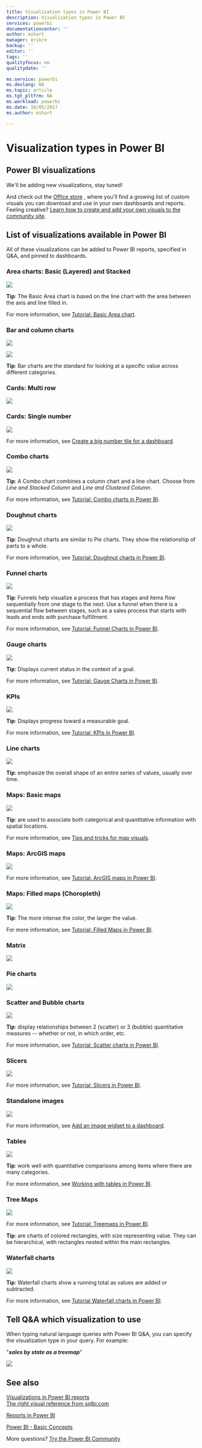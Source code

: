 ```yaml
---
title: Visualization types in Power BI
description: Visualization types in Power BI
services: powerbi
documentationcenter: ''
author: mihart
manager: erikre
backup: ''
editor: ''
tags: ''
qualityfocus: no
qualitydate: ''

ms.service: powerbi
ms.devlang: NA
ms.topic: article
ms.tgt_pltfrm: NA
ms.workload: powerbi
ms.date: 10/05/2017
ms.author: mihart

---
```

# Visualization types in Power BI
## Power BI visualizations
We'll be adding new visualizations, stay tuned!

And check out the [Office store](https://appsource.microsoft.com/marketplace/apps?product=power-bi-visuals) , where you'll find a growing list of  custom visuals you can download and use in your own dashboards and reports. Feeling creative? [Learn how to create and add your own visuals to the community site](powerbi-developer-office-store.md).  

## List of visualizations available in Power BI
All of these visualizations can be added to Power BI reports, specified in Q&A, and pinned to dashboards.

### Area charts: Basic (Layered) and Stacked
![](media/powerbi-service-visualization-types-for-reports-and-q-and-a/basicareamapsmall.png)

**Tip**: The Basic Area chart is based on the line chart with the area between the axis and line filled in.

For more information, see [Tutorial: Basic Area chart](power-bi-visualization-basic-area-chart.md).

### Bar and column charts
![](media/powerbi-service-visualization-types-for-reports-and-q-and-a/pbi_Nancy_viz_bar.png) 

 ![](media/powerbi-service-visualization-types-for-reports-and-q-and-a/pbi_Nancy_viz_col.png)

**Tip**: Bar charts are the standard for looking at a specific value across different categories.

### Cards: Multi row
![](media/powerbi-service-visualization-types-for-reports-and-q-and-a/multi-row-card.png)

### Cards: Single number
![](media/powerbi-service-visualization-types-for-reports-and-q-and-a/pbi_Nancy_viz_card.png)

For more information, see [Create a big number tile for a dashboard](power-bi-visualization-big-number.md).

### Combo charts
![](media/powerbi-service-visualization-types-for-reports-and-q-and-a/comboSmall.png)

**Tip**: A Combo chart combines a column chart and a line chart. Choose from *Line and Stacked Column* and *Line and Clustered Column*.

For more information, see [Tutorial: Combo charts in Power BI](power-bi-visualization-combo-chart.md).

### Doughnut charts
![](media/powerbi-service-visualization-types-for-reports-and-q-and-a/donutSmall.png)

**Tip**: Doughnut charts are similar to Pie charts.  They show the relationship of parts to a whole.

For more information, see [Tutorial: Doughnut charts in Power BI](power-bi-visualization-doughnut-charts.md).

### Funnel charts
![](media/powerbi-service-visualization-types-for-reports-and-q-and-a/pbi_Nancy_viz_funnel.png)

**Tip**: Funnels help visualize a process that has stages and items flow sequentially from one stage to the next.  Use a funnel when there is a sequential flow between stages, such as a sales process that starts with leads and ends with purchase fulfillment.

For more information, see [Tutorial: Funnel Charts in Power BI](power-bi-visualization-funnel-charts.md).

### Gauge charts
![](media/powerbi-service-visualization-types-for-reports-and-q-and-a/gauge_m.PNG)

**Tip**: Displays current status in the context of a goal.

For more information, see [Tutorial: Gauge Charts in Power BI](power-bi-visualization-radial-gauge-charts.md).

### KPIs
![](media/powerbi-service-visualization-types-for-reports-and-q-and-a/power-bi-kpi.png)

**Tip**: Displays progress toward a measurable goal.

For more information, see [Tutorial: KPIs in Power BI](power-bi-visualization-kpi.md).

### Line charts
![](media/powerbi-service-visualization-types-for-reports-and-q-and-a/pbi_Nancy_viz_line.png)

**Tip**: emphasize the overall shape of an entire series of values, usually over time.

### Maps: Basic maps
![](media/powerbi-service-visualization-types-for-reports-and-q-and-a/pbi-Nancy_viz_map.png)

**Tip**: are used to associate both categorical and quantitative information with spatial locations.

For more information, see [Tips and tricks for map visuals](power-bi-map-tips-and-tricks.md).

### Maps: ArcGIS maps
![](media/powerbi-service-visualization-types-for-reports-and-q-and-a/power-bi-esri-map-theme2.png)

For more information, see [Tutorial: ArcGIS maps in Power BI](power-bi-visualization-arcgis.md).

### Maps: Filled maps (Choropleth)
![](media/powerbi-service-visualization-types-for-reports-and-q-and-a/pbi_Nancy_viz_FilledMap.png)

**Tip**: The more intense the color, the larger the value.

For more information, see [Tutorial: Filled Maps in Power BI](power-bi-visualization-filled-maps-choropleths.md).

### Matrix
![](media/powerbi-service-visualization-types-for-reports-and-q-and-a/matrix.png)

### Pie charts
![](media/powerbi-service-visualization-types-for-reports-and-q-and-a/pbi_Nancy_viz_pie.png)

### Scatter and Bubble charts
![](media/powerbi-service-visualization-types-for-reports-and-q-and-a/pbi_Nancy_viz_bubble.png)

**Tip**: display relationships between 2 (scatter) or 3 (bubble) quantitative measures -- whether or not, in which order, etc.

For more information, see [Tutorial: Scatter charts in Power BI](power-bi-visualization-scatter.md).

### Slicers
![](media/powerbi-service-visualization-types-for-reports-and-q-and-a/PBI_slicer.png)

For more information, see [Tutorial: Slicers in Power BI](power-bi-visualization-slicers.md).

### Standalone images
![](media/powerbi-service-visualization-types-for-reports-and-q-and-a/pbi_Nancy_viz_image.png)

For more information, see [Add an image widget to a dashboard](powerbi-service-add-a-widget-to-a-dashboard.md).

### Tables
![](media/powerbi-service-visualization-types-for-reports-and-q-and-a/tableType.png)

**Tip**: work well with quantitative comparisons among items where there are many categories.

For more information, see [Working with tables in Power BI](powerbi-service-tutorial-tables.md).

### Tree Maps
![](media/powerbi-service-visualization-types-for-reports-and-q-and-a/pbi_Nancy_viz_tree.png)

For more information, see [Tutorial: Treemaps in Power BI](powerbi-service-tutorial-treemaps.md).

**Tip**: are charts of colored rectangles, with size representing value.  They can be hierarchical, with rectangles nested within the main rectangles.

### Waterfall charts
![](media/powerbi-service-visualization-types-for-reports-and-q-and-a/waterfallsmall.png)

**Tip**: Waterfall charts show a running total as values are added or subtracted.

For more information, see [Tutorial Waterfall charts in Power BI](powerbi-service-tutorial-waterfall-charts.md).

## #
## Tell Q&A which visualization to use
When typing natural language queries with Power BI Q&A, you can specify the visualization type in your query.  For example:

"***sales by state as a treemap***"

![](media/powerbi-service-visualization-types-for-reports-and-q-and-a/QAtreeMap.png)

## See also
[Visualizations in Power BI reports](power-bi-report-visualizations.md)    
[The right visual reference from sqlbi.com](http://www.sqlbi.com/wp-content/uploads/videotrainings/dashboarddesign/visuals-reference-may2017-A3.pdf)

[Reports in Power BI](powerbi-service-reports.md)

[Power BI - Basic Concepts](powerbi-service-basic-concepts.md)

More questions? [Try the Power BI Community](http://community.powerbi.com/)

